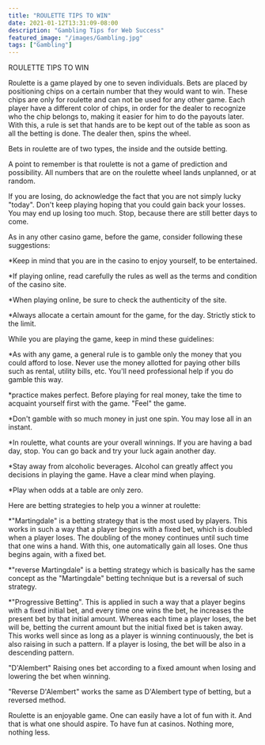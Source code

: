 ```yaml
---
title: "ROULETTE TIPS TO WIN"
date: 2021-01-12T13:31:09-08:00
description: "Gambling Tips for Web Success"
featured_image: "/images/Gambling.jpg"
tags: ["Gambling"]
---
```


ROULETTE TIPS TO WIN                                                             

Roulette is a game played by one to seven individuals.  Bets are placed by positioning chips on a certain number that they would want to win.  These chips are only for roulette and can not be used for any other game.  Each player have a different color of chips, in order for the dealer to recognize who the chip belongs to, making it easier for him to do the payouts later.  With this, a rule is set that hands are to be kept out of the table as soon as all the betting is done. The dealer then, spins the wheel.

Bets in roulette are of two types, the inside and the outside betting.

A point to remember is that roulette is not a game of prediction and possibility.  All numbers that are on the roulette wheel lands unplanned, or at random.

If you are losing, do acknowledge the fact that you are not simply lucky "today".  Don't keep playing hoping that you could gain back your losses.  You may end up losing too much.  Stop, because there are still better days to come.

As in any other casino game, before the game, consider following these suggestions:

*Keep in mind that you are in the casino to enjoy yourself, to be entertained.

*If playing online, read carefully the rules as well as the terms and condition of the casino site.

*When playing online, be sure to check the authenticity of the site.

*Always allocate a certain amount for the game, for the day.  Strictly stick to the limit.

While you are playing the game, keep in mind these guidelines:

*As with any game, a general rule is to gamble only the money that you could afford to lose.  Never use the money allotted for paying other bills such as rental, utility bills, etc.  You'll need professional help if you do gamble this way.

*practice makes perfect.  Before playing for real money, take the time to acquaint yourself first with the game.  "Feel" the game.

*Don't gamble with so much money in just one spin.  You may lose all in an instant.

*In roulette, what counts are your overall winnings.  If you are having a bad day, stop.  You can go back and try your luck again another day.

*Stay away from alcoholic beverages.  Alcohol can greatly affect you decisions in playing the game.  Have a clear mind when playing.

*Play when odds at a table are only zero.

Here are betting strategies to help you a winner at roulette:

*"Martingdale" is a betting strategy that is the most used by players.  This works in such a way that a player begins with a fixed bet, which is doubled when a player loses.  The doubling of the money continues until such time that one wins a hand.  With this, one automatically gain all loses.  One thus begins again, with a fixed bet.

*"reverse Martingdale" is a betting strategy which is basically has the same concept as the "Martingdale" betting technique but is a reversal of such strategy.

*"Progressive Betting".  This is applied in such a way that a player begins with a fixed initial bet, and every time one wins the bet, he increases the present bet by that initial amount.  Whereas each time a player loses, the bet will be, betting the current amount but the initial fixed bet is taken away.  This works well since as long as a player is winning continuously, the bet is also raising in such a pattern.  If a player is losing, the bet will be also in a descending pattern.

"D'Alembert" Raising ones bet according to a fixed amount when losing and lowering the bet when winning.

"Reverse D'Alembert"  works the same as D'Alembert type of betting, but a reversed method.

Roulette is an enjoyable game.  One can easily have a lot of fun with it.  And that is what one should aspire.  To have fun at casinos.  Nothing more, nothing less.


